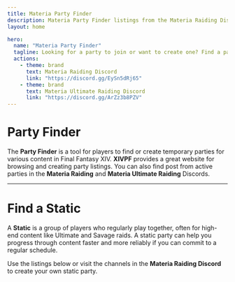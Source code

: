 ```yaml
---
title: Materia Party Finder
description: Materia Party Finder listings from the Materia Raiding Discord.
layout: home

hero:
  name: "Materia Party Finder"
  tagline: Looking for a party to join or want to create one? Find a party or join a static team here.
  actions:
    - theme: brand
      text: Materia Raiding Discord
      link: "https://discord.gg/EySn5dRj65"
    - theme: brand
      text: Materia Ultimate Raiding Discord
      link: "https://discord.gg/ArZz3b8PZV"
---
```


# Party Finder

The **Party Finder** is a tool for players to find or create temporary parties for various content in Final Fantasy XIV. **XIVPF** provides a great website for browsing and creating party listings. You can also find post from active parties in the **Materia Raiding** and **Materia Ultimate Raiding** Discords.

<ActionGroup
:actions=" [
{ title: 'XIVPF Website', color: 'green', href: 'https://xivpf.com/listings' },
{ title: 'General Party Finder Channel', color: 'red', href: 'https://discordapp.com/channels/895516967543390249/895544519867662336' },
{ title: 'Ultimate Party Finder Channel', color: 'blue', href: 'https://discordapp.com/channels/944115415385247784/944115415385247787' },
]"
/>

---

# Find a Static

A **Static** is a group of players who regularly play together, often for high-end content like Ultimate and Savage raids. A static party can help you progress through content faster and more reliably if you can commit to a regular schedule.

Use the listings below or visit the channels in the **Materia Raiding Discord** to create your own static party.

<PartyFinder />
